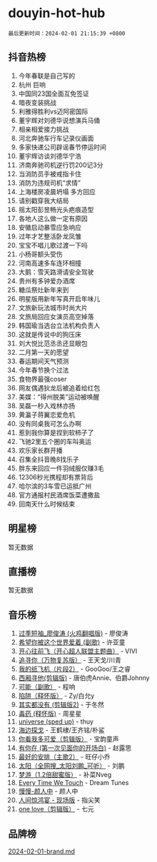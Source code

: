 # douyin-hot-hub

`最后更新时间：2024-02-01 21:15:39 +0800`

## 抖音热榜

1. 今年春联是自己写的
1. 杭州 巨响
1. 中国同23国全面互免签证
1. 暗夜变装挑战
1. 利雅得胜利vs迈阿密国际
1. 董宇辉对刘德华说想演兵马俑
1. 相亲相爱接力挑战
1. 河北奔驰车行车记录仪画面
1. 多家快递公司辟谣春节停运时间
1. 董宇辉访谈刘德华宁浩
1. 济南奔驰司机逆行罚200记3分
1. 当消防员手被戒指卡住
1. 消防为违规司机“求情”
1. 上海楼房凌晨坍塌 多方回应
1. 请别戳穿我大结局
1. 摇太阳彭昱畅光头疤痕造型
1. 各地人这么做一定有原因
1. 安徽启动暴雪应急响应
1. 过年才艺整活卧龙凤雏
1. 宝宝不唱儿歌过渡一下吗
1. 小杨哥额头受伤
1. 河南高速多车连环相撞
1. 大鹅：雪天路滑请安全驾驶
1. 贵州有多钟爱办酒席
1. 糖瓜祭灶新年来到
1. 明星版用新年写真开启年味儿
1. 文旅新玩法城市时尚大片
1. 文旅局回应女演员高空掉落
1. 韩国瑜当选台立法机构负责人
1. 这就是传说中的狗压床
1. 刘大悦比范丞丞还显眼包
1. 二月第一天的愿望
1. 春运期间天气预测
1. 今年春节换个过法
1. 食物界最强coser
1. 网友偶遇狄龙后被追着给红包
1. 美媒：“得州脱美”运动被唤醒
1. 吴磊一秒入戏林亦扬
1. 黄瀛子蒋翼恋爱危机
1. 没有同桌我可怎么办啊
1. 惹到我你算是捏到软柿子了
1. 飞驰2里五个圈的车叫奥运
1. 欢乐家长群开播
1. 召集全抖音晚8找乐子
1. 胖东来回应一件羽绒服仅赚3毛
1. 12306秒光携程却有票背后
1. 哈尔滨的3车雪已运抵广州
1. 官方通报村民酒席饭菜遭撒盐
1. 回南天什么时候结束

## 明星榜

暂无数据

## 直播榜

暂无数据

## 音乐榜

1. [过季短袖_廖俊涛 (火鸡翻唱版)](https://sf3-cdn-tos.douyinstatic.com/obj/tos-cn-ve-2774/ogQVJl0tRBKxQgZji7YClFEBrVDeHpPTWfCZbQ) - 廖俊涛
1. [希望你被这个世界爱着 (副歌)](https://sf5-hl-cdn-tos.douyinstatic.com/obj/tos-cn-ve-2774/oUHCmWQfZlE3QQBKBeD8rCFLpJzPgCpImhsxMt) - 许亚童
1. [开心往前飞（开心超人联盟主题曲）](https://sf5-hl-cdn-tos.douyinstatic.com/obj/tos-cn-ve-2774/9d8fb7c82cf1421fb93a9fe925275e0a) - VIVI
1. [追寻你（万物复苏版）](https://sf5-hl-cdn-tos.douyinstatic.com/obj/tos-cn-ve-2774/oYeAZJsbjIDit9APmBg8u6uDUQnHmoCf3gbo74) - 王天戈/川青
1. [我的纸飞机（片段2）](https://sf5-hl-cdn-tos.douyinstatic.com/obj/tos-cn-ve-2774/oM2ZrKcg2CD5AeRB2gkeXOFB1IxAGJdZPazYHf) - GooGoo/王之睿
1. [西厢寻他(剪辑版)](https://sf6-cdn-tos.douyinstatic.com/obj/tos-cn-ve-2774/oUsAVfAQKlRNxEv5qxvIB8o5qmIWUcXbzJKJhw) - 唐伯虎Annie、伯爵Johnny
1. [可能（副歌）](https://sf3-cdn-tos.douyinstatic.com/obj/tos-cn-ve-2774/cde1731888894259b333569393c2fb51) - 程响
1. [陷阱（释怀版）](https://sf5-hl-cdn-tos.douyinstatic.com/obj/tos-cn-ve-2774/oE8C21LeZrzKLDFfQYgMzx4GAIHageG5IzayY7) - Zy/白允y
1. [其实都没有 (剪辑版2)](https://sf3-cdn-tos.douyinstatic.com/obj/tos-cn-ve-2774/oEBNQenHZtBhxYjGgUDQk0BCHTigQafgFlbQ7k) - 于冬然
1. [毒药 (释怀版)](https://sf5-hl-cdn-tos.douyinstatic.com/obj/tos-cn-ve-2774/oYILMEAzspdZBIzy4frJNB8ZHPHWAhiwowd4Ad) - 周星星
1. [universe (sped up)](https://sf5-hl-cdn-tos.douyinstatic.com/obj/tos-cn-ve-2774/oIQnurQLDCsdYeegkM4CKuVb23MZBXtX6QB8bv) - thuy
1. [海边探戈](https://sf5-hl-cdn-tos.douyinstatic.com/obj/tos-cn-ve-2774/os9gE0VQCGqt6VQkZDyBBYvfSDY0QFe3vVmubn) - 王鹤棣/王齐铭/朴鲨
1. [你看我多可爱（剪辑版）](https://sf3-cdn-tos.douyinstatic.com/obj/tos-cn-ve-2774/018d241ee66a4a189b2fa9ea2fe3363d) - 宝韵童声
1. [有你在 (第一次见面你的开场白)](https://sf5-hl-cdn-tos.douyinstatic.com/obj/tos-cn-ve-2774/oAthrQ3ClJBfI57uBoFEgNDYtNCZ0TSYQQfxQ0) - 赵露思
1. [最好的安排（主歌2）](https://sf5-hl-cdn-tos.douyinstatic.com/obj/tos-cn-ve-2774/oMMZX1DuHpMwgoDztBmZswgQnbCeeANZxBHkFY) - 旺仔小乔
1. [太阳（全网搜_太阳刘鹏_可听）](https://sf5-hl-cdn-tos.douyinstatic.com/obj/tos-cn-ve-2774/ogWbyIQnlBFImVbeDocRdCIYtBHlbJXgfZMvgz) - 刘鹏
1. [梦游（1.2倍甜蜜版）](https://sf5-hl-cdn-tos.douyinstatic.com/obj/tos-cn-ve-2774/o4gyAUm8hwufoEABmwVIiQtHsFuGzAEEWtNMzo) - 补菜Nveg
1. [Every Time We Touch](https://sf3-cdn-tos.douyinstatic.com/obj/tos-cn-ve-2774/ogN6lUKQeBBfEVhIOMikG1CcJjugxk1tztZyhP) - Dream Tunes
1. [慢慢-颜人中](https://sf5-hl-cdn-tos.douyinstatic.com/obj/tos-cn-ve-2774/ocjHNfBXdBxQNC8ZGAeoLMFTUgtBg8bkExunDC) - 颜人中
1. [人间惊鸿宴 - 现场版](https://sf5-hl-cdn-tos.douyinstatic.com/obj/tos-cn-ve-2774/osF4mrPePAf2Yv8Wfr5fATCHZwL5h1QiGQAKwz) - 指尖笑
1. [one love（剪辑版）](https://sf3-cdn-tos.douyinstatic.com/obj/tos-cn-ve-2774/o4utbbKzHedACBQ0bkG7ZBgUvDQzbBDnYd1f1k) - 七元

## 品牌榜

[2024-02-01-brand.md](2024-02-01-brand.md)
